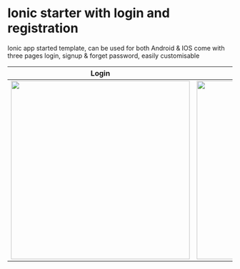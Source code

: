 # Ionic starter with login and registration

Ionic app started template, can be used for both Android & IOS come with three pages login, signup & forget password, easily customisable 

| Login| Forget Password  | Register|
| --- | --- | --- |
| <img style="height: 400px" src="https://user-images.githubusercontent.com/81737295/189891371-d1c86ef1-ac8f-4244-b875-5e6020f092a2.png"> | <img style="height: 400px" src="https://user-images.githubusercontent.com/81737295/189891360-383b0aec-8548-4772-8f56-51fd7476fe13.png"> | <img style="height: 400px" src="https://user-images.githubusercontent.com/81737295/189891345-ae84abea-12e6-4cda-9a70-49a307fbe694.png"> |

